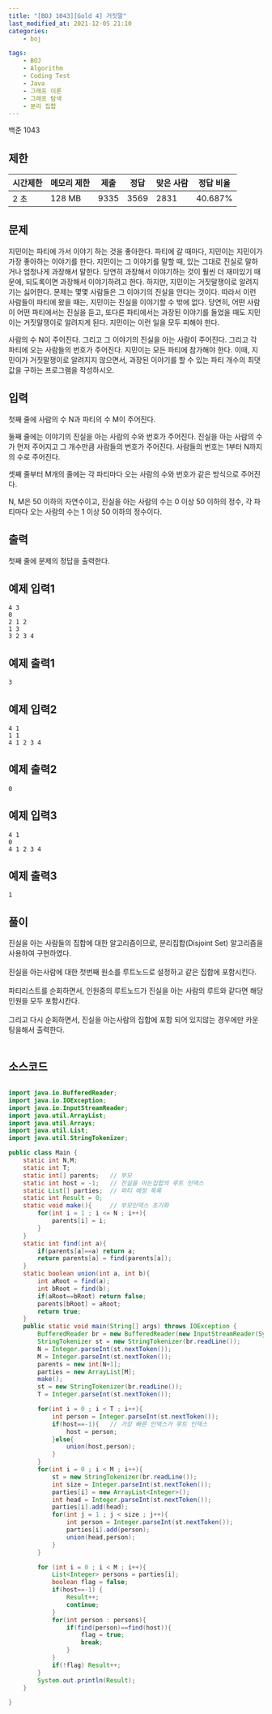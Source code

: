```yaml
---
title: "[BOJ 1043][Gold 4] 거짓말"
last_modified_at: 2021-12-05 21:10
categories:
    - boj

tags:
    - BOJ
    - Algorithm
    - Coding Test
    - Java
    - 그래프 이론
    - 그래프 탐색
    - 분리 집합
---
```



백준 1043

## 제한

|시간제한|메모리 제한|제출|정답|맞은 사람|정답 비율
|---|---|---|---|---|---
|2 초|128 MB|9335|3569|2831|40.687%|


## 문제

지민이는 파티에 가서 이야기 하는 것을 좋아한다. 파티에 갈 때마다, 지민이는 지민이가 가장 좋아하는 이야기를 한다. 지민이는 그 이야기를 말할 때, 있는 그대로 진실로 말하거나 엄청나게 과장해서 말한다. 당연히 과장해서 이야기하는 것이 훨씬 더 재미있기 때문에, 되도록이면 과장해서 이야기하려고 한다. 하지만, 지민이는 거짓말쟁이로 알려지기는 싫어한다. 문제는 몇몇 사람들은 그 이야기의 진실을 안다는 것이다. 따라서 이런 사람들이 파티에 왔을 때는, 지민이는 진실을 이야기할 수 밖에 없다. 당연히, 어떤 사람이 어떤 파티에서는 진실을 듣고, 또다른 파티에서는 과장된 이야기를 들었을 때도 지민이는 거짓말쟁이로 알려지게 된다. 지민이는 이런 일을 모두 피해야 한다.

사람의 수 N이 주어진다. 그리고 그 이야기의 진실을 아는 사람이 주어진다. 그리고 각 파티에 오는 사람들의 번호가 주어진다. 지민이는 모든 파티에 참가해야 한다. 이때, 지민이가 거짓말쟁이로 알려지지 않으면서, 과장된 이야기를 할 수 있는 파티 개수의 최댓값을 구하는 프로그램을 작성하시오.

## 입력

첫째 줄에 사람의 수 N과 파티의 수 M이 주어진다.

둘째 줄에는 이야기의 진실을 아는 사람의 수와 번호가 주어진다. 진실을 아는 사람의 수가 먼저 주어지고 그 개수만큼 사람들의 번호가 주어진다. 사람들의 번호는 1부터 N까지의 수로 주어진다.

셋째 줄부터 M개의 줄에는 각 파티마다 오는 사람의 수와 번호가 같은 방식으로 주어진다.

N, M은 50 이하의 자연수이고, 진실을 아는 사람의 수는 0 이상 50 이하의 정수, 각 파티마다 오는 사람의 수는 1 이상 50 이하의 정수이다.

## 출력

첫째 줄에 문제의 정답을 출력한다.

## 예제 입력1

```text
4 3
0
2 1 2
1 3
3 2 3 4
```

## 예제 출력1

```text
3
```

## 예제 입력2

```text
4 1
1 1
4 1 2 3 4
```

## 예제 출력2

```text
0
```

## 예제 입력3

```text
4 1
0
4 1 2 3 4
```

## 예제 출력3

```text
1
```

## 풀이

진실을 아는 사람들의 집합에 대한 알고리즘이므로, 분리집합(Disjoint Set) 알고리즘을 사용하여 구현하였다. <br><br>
진실을 아는사람에 대한 첫번째 원소를 루트노드로 설정하고 같은 집합에 포함시킨다.
<br><br>
파티리스트를 순회하면서, 인원중의 루트노드가 진실을 아는 사람의 루트와 같다면 해당 인원을 모두 포함시칸다.
<br><br>
그리고 다시 순회하면서, 진실을 아는사람의 집합에 포함 되어 있지않는 경우에만 카운팅을해서 출력한다.
<br><br>

## 소스코드

```java

import java.io.BufferedReader;
import java.io.IOException;
import java.io.InputStreamReader;
import java.util.ArrayList;
import java.util.Arrays;
import java.util.List;
import java.util.StringTokenizer;

public class Main {
    static int N,M;
    static int T;
    static int[] parents;   // 부모
    static int host = -1;   // 진실을 아는집합의 루트 인덱스   
    static List[] parties;  // 파티 예정 목록  
    static int Result = 0;
    static void make(){     // 부모인덱스 초기화
        for(int i = 1 ; i <= N ; i++){
            parents[i] = i;
        }
    }
    static int find(int a){
        if(parents[a]==a) return a;
        return parents[a] = find(parents[a]);
    }
    static boolean union(int a, int b){
        int aRoot = find(a);
        int bRoot = find(b);
        if(aRoot==bRoot) return false;
        parents[bRoot] = aRoot;
        return true;
    }
    public static void main(String[] args) throws IOException {
        BufferedReader br = new BufferedReader(new InputStreamReader(System.in));
        StringTokenizer st = new StringTokenizer(br.readLine());
        N = Integer.parseInt(st.nextToken());
        M = Integer.parseInt(st.nextToken());
        parents = new int[N+1];
        parties = new ArrayList[M];
        make();
        st = new StringTokenizer(br.readLine());
        T = Integer.parseInt(st.nextToken());

        for(int i = 0 ; i < T ; i++){
            int person = Integer.parseInt(st.nextToken());
            if(host==-1){   // 가장 빠른 인덱스가 루트 인덱스
                host = person;
            }else{
                union(host,person);
            }
        }
        for(int i = 0 ; i < M ; i++){
            st = new StringTokenizer(br.readLine());
            int size = Integer.parseInt(st.nextToken());
            parties[i] = new ArrayList<Integer>();
            int head = Integer.parseInt(st.nextToken());
            parties[i].add(head);
            for(int j = 1 ; j < size ; j++){
                int person = Integer.parseInt(st.nextToken());
                parties[i].add(person);
                union(head,person);
            }
        }

        for (int i = 0 ; i < M ; i++){
            List<Integer> persons = parties[i];
            boolean flag = false;
            if(host==-1) {
                Result++;
                continue;
            }
            for(int person : persons){
                if(find(person)==find(host)){
                    flag = true;
                    break;
                }
            }
            if(!flag) Result++;
        }
        System.out.println(Result);
    }

}

```
